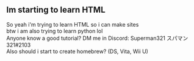 ## Im starting to learn HTML

So yeah i'm trying to learn HTML so i can make sites  
btw i am also trying to learn python lol  
Anyone know a good tutorial? DM me in Discord: Superman321 スパマン321#2103  
Also should i start to create homebrew? (DS, Vita, Wii U)
